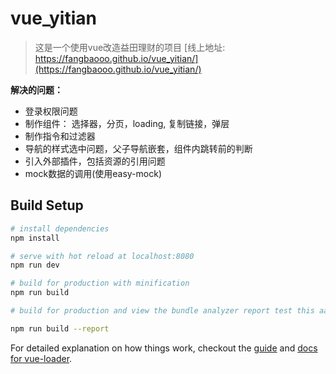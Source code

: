 # vue_yitian

> 这是一个使用vue改造益田理财的项目
[线上地址: https://fangbaooo.github.io/vue_yitian/](https://fangbaooo.github.io/vue_yitian/)

**解决的问题：**
 - 登录权限问题  
 - 制作组件： 选择器，分页，loading, 复制链接，弹层
 - 制作指令和过滤器
 - 导航的样式选中问题，父子导航嵌套，组件内跳转前的判断
 - 引入外部插件，包括资源的引用问题
 - mock数据的调用(使用easy-mock) 

## Build Setup

``` bash
# install dependencies
npm install

# serve with hot reload at localhost:8080
npm run dev

# build for production with minification
npm run build

# build for production and view the bundle analyzer report test this aa

npm run build --report
```

For detailed explanation on how things work, checkout the [guide](http://vuejs-templates.github.io/webpack/) and [docs for vue-loader](http://vuejs.github.io/vue-loader).

